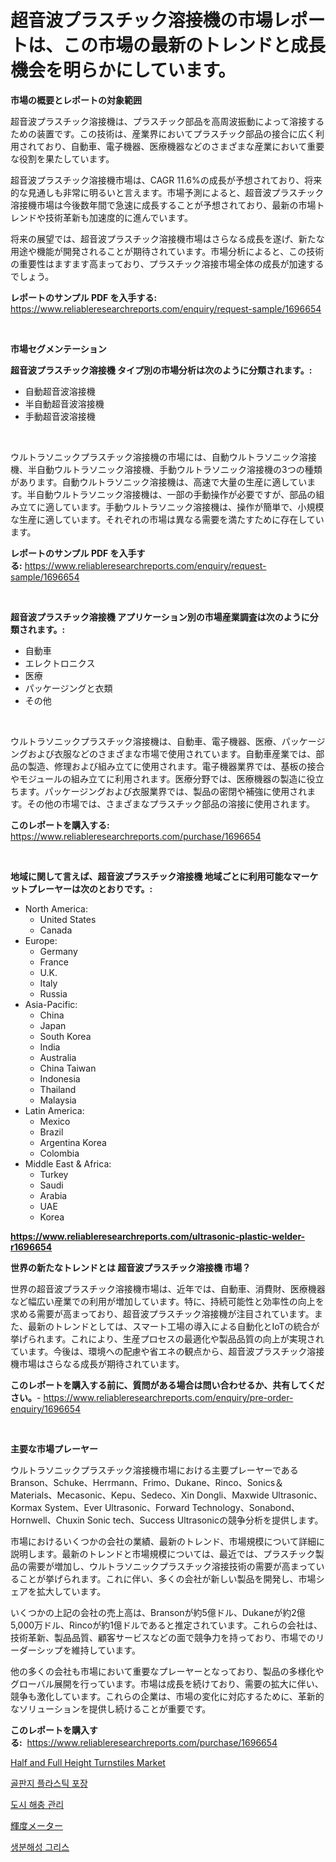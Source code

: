 <p><h1>超音波プラスチック溶接機の市場レポートは、この市場の最新のトレンドと成長機会を明らかにしています。</h1></p><p><strong>市場の概要とレポートの対象範囲</strong></p>
<p><p>超音波プラスチック溶接機は、プラスチック部品を高周波振動によって溶接するための装置です。この技術は、産業界においてプラスチック部品の接合に広く利用されており、自動車、電子機器、医療機器などのさまざまな産業において重要な役割を果たしています。</p><p>超音波プラスチック溶接機市場は、CAGR 11.6%の成長が予想されており、将来的な見通しも非常に明るいと言えます。市場予測によると、超音波プラスチック溶接機市場は今後数年間で急速に成長することが予想されており、最新の市場トレンドや技術革新も加速度的に進んでいます。</p><p>将来の展望では、超音波プラスチック溶接機市場はさらなる成長を遂げ、新たな用途や機能が開発されることが期待されています。市場分析によると、この技術の重要性はますます高まっており、プラスチック溶接市場全体の成長が加速するでしょう。</p></p>
<p><strong>レポートのサンプル PDF を入手する:</strong> <a href="https://www.reliableresearchreports.com/enquiry/request-sample/1696654">https://www.reliableresearchreports.com/enquiry/request-sample/1696654</a></p>
<p>&nbsp;</p>
<p><strong>市場セグメンテーション</strong></p>
<p><strong>超音波プラスチック溶接機 タイプ別の市場分析は次のように分類されます。:</strong></p>
<p><ul><li>自動超音波溶接機</li><li>半自動超音波溶接機</li><li>手動超音波溶接機</li></ul></p>
<p>&nbsp;</p>
<p><p>ウルトラソニックプラスチック溶接機の市場には、自動ウルトラソニック溶接機、半自動ウルトラソニック溶接機、手動ウルトラソニック溶接機の3つの種類があります。自動ウルトラソニック溶接機は、高速で大量の生産に適しています。半自動ウルトラソニック溶接機は、一部の手動操作が必要ですが、部品の組み立てに適しています。手動ウルトラソニック溶接機は、操作が簡単で、小規模な生産に適しています。それぞれの市場は異なる需要を満たすために存在しています。</p></p>
<p><strong>レポートのサンプル PDF を入手する:</strong>&nbsp;<a href="https://www.reliableresearchreports.com/enquiry/request-sample/1696654">https://www.reliableresearchreports.com/enquiry/request-sample/1696654</a></p>
<p>&nbsp;</p>
<p><strong> 超音波プラスチック溶接機 アプリケーション別の市場産業調査は次のように分類されます。:</strong></p>
<p><ul><li>自動車</li><li>エレクトロニクス</li><li>医療</li><li>パッケージングと衣類</li><li>その他</li></ul></p>
<p>&nbsp;</p>
<p><p>ウルトラソニックプラスチック溶接機は、自動車、電子機器、医療、パッケージングおよび衣服などのさまざまな市場で使用されています。自動車産業では、部品の製造、修理および組み立てに使用されます。電子機器業界では、基板の接合やモジュールの組み立てに利用されます。医療分野では、医療機器の製造に役立ちます。パッケージングおよび衣服業界では、製品の密閉や補強に使用されます。その他の市場では、さまざまなプラスチック部品の溶接に使用されます。</p></p>
<p><strong>このレポートを購入する:</strong>&nbsp; <a href="https://www.reliableresearchreports.com/purchase/1696654">https://www.reliableresearchreports.com/purchase/1696654</a></p>
<p>&nbsp;</p>
<p><strong>地域に関して言えば、超音波プラスチック溶接機 地域ごとに利用可能なマーケットプレーヤーは次のとおりです。:</strong></p>
<p><ul>
    <li>
        North America:
        <ul>
            <li>United States</li>
            <li>Canada</li>
        </ul>
    </li>
    <li>
        Europe:
        <ul>
            <li>Germany</li>
            <li>France</li>
            <li>U.K.</li>
            <li>Italy</li>
            <li>Russia</li>
        </ul>
    </li>
    <li>
        Asia-Pacific:
        <ul>
            <li>China</li>
            <li>Japan</li>
            <li>South Korea</li>
            <li>India</li>
            <li>Australia</li>
            <li>China Taiwan</li>
            <li>Indonesia</li>
            <li>Thailand</li>
            <li>Malaysia</li>
        </ul>
    </li>
    <li>
        Latin America:
        <ul>
            <li>Mexico</li>
            <li>Brazil</li>
            <li>Argentina Korea</li>
            <li>Colombia</li>
        </ul>
    </li>
    <li>
        Middle East & Africa:
        <ul>
            <li>Turkey</li>
            <li>Saudi</li>
            <li>Arabia</li>
            <li>UAE</li>
            <li>Korea</li>
        </ul>
    </li>
    </ul></p>
<p><strong><a href="https://www.reliableresearchreports.com/ultrasonic-plastic-welder-r1696654">https://www.reliableresearchreports.com/ultrasonic-plastic-welder-r1696654</a></strong>&nbsp;</p>
<p><strong>世界の新たなトレンドとは 超音波プラスチック溶接機 市場？</strong></p>
<p><p>世界の超音波プラスチック溶接機市場は、近年では、自動車、消費財、医療機器など幅広い産業での利用が増加しています。特に、持続可能性と効率性の向上を求める需要が高まっており、超音波プラスチック溶接機が注目されています。また、最新のトレンドとしては、スマート工場の導入による自動化とIoTの統合が挙げられます。これにより、生産プロセスの最適化や製品品質の向上が実現されています。今後は、環境への配慮や省エネの観点から、超音波プラスチック溶接機市場はさらなる成長が期待されています。</p></p>
<p><strong>このレポートを購入する前に、質問がある場合は問い合わせるか、共有してください。</strong>- <a href="https://www.reliableresearchreports.com/enquiry/pre-order-enquiry/1696654">https://www.reliableresearchreports.com/enquiry/pre-order-enquiry/1696654</a></p>
<p>&nbsp;</p>
<p><strong>主要な市場プレーヤー</strong></p>
<p><p>ウルトラソニックプラスチック溶接機市場における主要プレーヤーであるBranson、Schuke、Herrmann、Frimo、Dukane、Rinco、Sonics＆Materials、Mecasonic、Kepu、Sedeco、Xin Dongli、Maxwide Ultrasonic、Kormax System、Ever Ultrasonic、Forward Technology、Sonabond、Hornwell、Chuxin Sonic tech、Success Ultrasonicの競争分析を提供します。</p><p>市場におけるいくつかの会社の業績、最新のトレンド、市場規模について詳細に説明します。最新のトレンドと市場規模については、最近では、プラスチック製品の需要が増加し、ウルトラソニックプラスチック溶接技術の需要が高まっていることが挙げられます。これに伴い、多くの会社が新しい製品を開発し、市場シェアを拡大しています。</p><p>いくつかの上記の会社の売上高は、Bransonが約5億ドル、Dukaneが約2億5,000万ドル、Rincoが約1億ドルであると推定されています。これらの会社は、技術革新、製品品質、顧客サービスなどの面で競争力を持っており、市場でのリーダーシップを維持しています。</p><p>他の多くの会社も市場において重要なプレーヤーとなっており、製品の多様化やグローバル展開を行っています。市場は成長を続けており、需要の拡大に伴い、競争も激化しています。これらの企業は、市場の変化に対応するために、革新的なソリューションを提供し続けることが重要です。</p></p>
<p><strong>このレポートを購入する:</strong>&nbsp;&nbsp;<a href="https://www.reliableresearchreports.com/purchase/1696654">https://www.reliableresearchreports.com/purchase/1696654</a></p>
<p><p><a href="https://github.com/changoleonlaverguenzanoexiste/Market-Research-Report-List-3/blob/main/half-and-full-height-turnstiles-market.md">Half and Full Height Turnstiles Market</a></p><p><a href="https://github.com/PhilToryphy7876567/Market-Research-Report-List-1/blob/main/727144636274.md">골판지 플라스틱 포장</a></p><p><a href="https://medium.com/@jerrodhilll68/%EB%8F%84%EC%8B%9C-%ED%95%B4%EC%B6%A9-%EA%B4%80%EB%A6%AC-%EC%8B%9C%EC%9E%A5-%ED%8A%B8%EB%A0%8C%EB%93%9C-%EC%98%88%EC%B8%A1-%EB%B0%8F-2031%EB%85%84%EA%B9%8C%EC%A7%80%EC%9D%98-%EA%B2%BD%EC%9F%81-%EB%B6%84%EC%84%9D-26efe5ec9a68">도시 해충 관리</a></p><p><a href="https://medium.com/@abdielkilback/2024%E5%B9%B4%E3%81%8B%E3%82%892031%E5%B9%B4%E3%81%BE%E3%81%A7%E3%81%AE%E4%BA%88%E6%B8%AC%E3%81%95%E3%82%8C%E3%81%9F%E6%98%8E%E3%82%8B%E3%81%95%E8%A8%88%E5%B8%82%E5%A0%B4%E3%81%AE%E3%83%88%E3%83%AC%E3%83%B3%E3%83%89%E3%81%A8%E5%B8%82%E5%A0%B4%E5%88%86%E6%9E%90-6a6b6e5374a4">輝度メーター</a></p><p><a href="https://medium.com/@felipegrrady654556/%EC%83%9D%EB%B6%84%ED%95%B4%EC%84%B1-%EA%B7%B8%EB%A6%AC%EC%8A%A4-%EC%8B%9C%EC%9E%A5-%EA%B2%BD%EC%9F%81-%EB%B6%84%EC%84%9D-%EC%8B%9C%EC%9E%A5-%ED%8A%B8%EB%A0%8C%EB%93%9C-%EB%B0%8F-2031%EB%85%84%EA%B9%8C%EC%A7%80%EC%9D%98-%EC%98%88%EC%B8%A1-ef0157101c3f">생분해성 그리스</a></p></p>